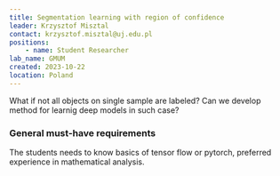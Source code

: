 ```yaml
---
title: Segmentation learning with region of confidence
leader: Krzysztof Misztal
contact: krzysztof.misztal@uj.edu.pl
positions:
    - name: Student Researcher
lab_name: GMUM
created: 2023-10-22
location: Poland
---
```


What if not all objects on single sample are labeled? Can we develop method for learnig deep models in such case?

### General must-have requirements

The students needs to know basics of tensor flow or pytorch, preferred experience in mathematical analysis.
